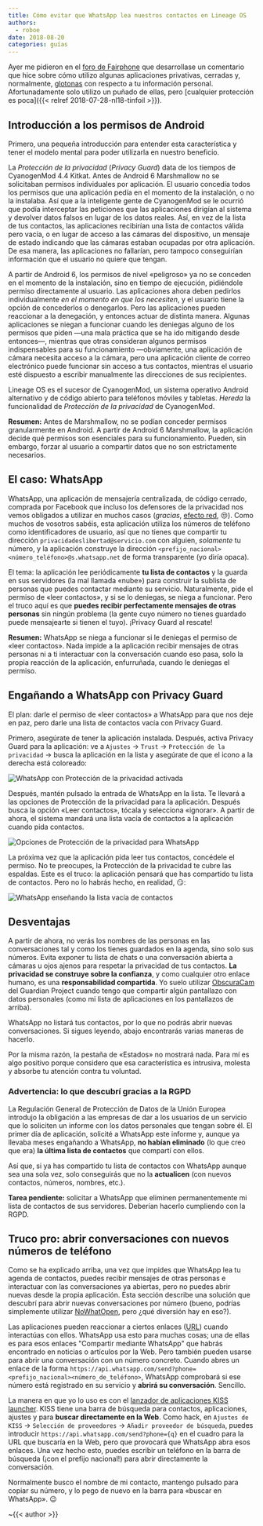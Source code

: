 ```yaml
---
title: Cómo evitar que WhatsApp lea nuestros contactos en Lineage OS
authors:
  - roboe
date: 2018-08-20
categories: guías
---
```


Ayer me pidieron en el [foro de Fairphone](https://forum.fairphone.com/t/los-15-1-trust-privacy-guard-grant-contacts-permission-but-pass-empty-contacts-list/42339) que desarrollase un comentario que hice sobre cómo utilizo algunas aplicaciones privativas, cerradas y, normalmente, [glotonas](https://en.wikipedia.org/wiki/Surveillance_capitalism) con respecto a tu información personal. Afortunadamente solo utilizo un puñado de ellas, pero [cualquier protección es poca]({{< relref 2018-07-28-nl18-tinfoil >}}).


## Introducción a los permisos de Android

Primero, una pequeña introducción para entender esta característica y tener el modelo mental para poder utilizarla en nuestro beneficio.

La _Protección de la privacidad_ (_Privacy Guard_) data de los tiempos de CyanogenMod 4.4 Kitkat. Antes de Android 6 Marshmallow no se solicitaban permisos individuales por aplicación. El usuario concedía todos los permisos que una aplicación pedía en el momento de la instalación, o no la instalaba. Así que a la inteligente gente de CyanogenMod se le ocurrió que podía interceptar las peticiones que las aplicaciones dirigían al sistema y devolver datos falsos en lugar de los datos reales. Así, en vez de la lista de tus contactos, las aplicaciones recibirían una lista de contactos válida pero vacía, o en lugar de acceso a las cámaras del dispositivo, un mensaje de estado indicando que las cámaras estaban ocupadas por otra aplicación. De esa manera, las aplicaciones no fallarían, pero tampoco conseguirían información que el usuario no quiere que tengan.

A partir de Android 6, los permisos de nivel «peligroso» ya no se conceden en el momento de la instalación, sino en tiempo de ejecución, pidiéndole permiso directamente al usuario. Las aplicaciones ahora deben pedirlos individualmente _en el momento en que los necesiten_, y el usuario tiene la opción de concederlos o denegarlos. Pero las aplicaciones pueden reaccionar a la denegación, y entonces actuar de distinta manera. Algunas aplicaciones se niegan a funcionar cuando les deniegas alguno de los permisos que piden —una mala práctica que se ha ido mitigando desde entonces—, mientras que otras consideran algunos permisos indispensables para su funcionamiento —obviamente, una aplicación de cámara necesita acceso a la cámara, pero una aplicación cliente de correo electrónico puede funcionar sin acceso a tus contactos, mientras el usuario esté dispuesto a escribir manualmente las direcciones de sus recipientes.

Lineage OS es el sucesor de CyanogenMod, un sistema operativo Android alternativo y de código abierto para teléfonos móviles y tabletas. _Hereda_ la funcionalidad de _Protección de la privacidad_ de CyanogenMod.

**Resumen:** Antes de Marshmallow, no se podían conceder permisos granularmente en Android. A partir de Android 6 Marshmallow, la aplicación decide qué permisos son esenciales para su funcionamiento. Pueden, sin embargo, forzar al usuario a compartir datos que no son estrictamente necesarios.


## El caso: WhatsApp

WhatsApp, una aplicación de mensajería centralizada, de código cerrado, comprada por Facebook que incluso los defensores de la privacidad nos vemos obligados a utilizar en muchos casos (_gracias_, [efecto red](https://es.wikipedia.org/wiki/Efecto_de_red), 😒). Como muchos de vosotros sabéis, esta aplicación utiliza los números de teléfono como identificadores de usuario, así que no tienes que compartir tu dirección `privacidadeslibertad@servicio.com` con alguien, _solamente_ tu número, y la aplicación construye la dirección `<prefijo_nacional><número_teléfono>@s.whatsapp.net` de forma transparente (yo diría opaca).

El tema: la aplicación lee periódicamente **tu lista de contactos** y la guarda en sus servidores (la mal llamada «nube») para construir la sublista de personas que puedes contactar mediante su servicio. Naturalmente, pide el permiso de «leer contactos», y si se lo deniegas, se niega a funcionar. Pero el truco aquí es que **puedes recibir perfectamente mensajes de otras personas** sin ningún problema (la gente cuyo número no tienes guardado puede mensajearte si tienen el tuyo). ¡Privacy Guard al rescate!


**Resumen:** WhatsApp se niega a funcionar si le deniegas el permiso de «leer contactos». Nada impide a la aplicación recibir mensajes de otras personas ni a ti interactuar con la conversación cuando eso pasa, solo la propia reacción de la aplicación, enfurruñada, cuando le deniegas el permiso.


## Engañando a WhatsApp con Privacy Guard

El plan: darle el permiso de «leer contactos» a WhatsApp para que nos deje en paz, pero darle una lista de contactos vacía con Privacy Guard.

Primero, asegúrate de tener la aplicación instalada. Después, activa Privacy Guard para la aplicación: ve a `Ajustes` → `Trust` → `Protección de la privacidad` → busca la aplicación en la lista y asegúrate de que el icono a la derecha está coloreado:

![WhatsApp con Protección de la privacidad activada](privacy-guard-lista-whatsapp.jpg)

Después, mantén pulsado la entrada de WhatsApp en la lista. Te llevará a las opciones de Protección de la privacidad para la aplicación. Después busca la opción «Leer contactos», tócala y selecciona «ignorar». A partir de ahora, el sistema mandará una lista vacía de contactos a la aplicación cuando pida contactos.

![Opciones de Protección de la privacidad para WhatsApp](privacy-guard-opciones-para-whatsapp.jpg)

La próxima vez que la aplicación pida leer tus contactos, concédele el permiso. No te preocupes, la Protección de la privacidad te cubre las espaldas. Este es el truco: la aplicación pensará que has compartido tu lista de contactos. Pero no lo habrás hecho, en realidad, 😏:

![WhatsApp enseñando la lista vacía de contactos](whatsapp-lista-de-contactos-vacia.jpg)


## Desventajas

A partir de ahora, no verás los nombres de las personas en las conversaciones tal y como los tienes guardados en la agenda, sino solo sus números. Evita exponer tu lista de chats o una conversación abierta a cámaras u ojos ajenos para respetar la privacidad de tus contactos. **La privacidad se construye sobre la confianza**, y como cualquier otro enlace humano, es una **responsabilidad compartida**. Yo suelo utilizar [ObscuraCam](https://f-droid.org/app/org.witness.sscphase1) del Guardian Project cuando tengo que compartir algún pantallazo con datos personales (como mi lista de aplicaciones en los pantallazos de arriba).

WhatsApp no listará tus contactos, por lo que no podrás abrir nuevas conversaciones. Si sigues leyendo, abajo encontrarás varias maneras de hacerlo.

Por la misma razón, la pestaña de «Estados» no mostrará nada. Para mí es algo positivo porque considero que esa característica es intrusiva, molesta y absorbe tu atención contra tu voluntad.


### Advertencia: lo que descubrí gracias a la RGPD

La Regulación General de Protección de Datos de la Unión Europea introdujo la obligación a las empresas de dar a los usuarios de un servicio que lo soliciten un informe con los datos personales que tengan sobre él. El primer día de aplicación, solicité a WhatsApp este informe y, aunque ya llevaba meses engañando a WhatsApp, **no habían eliminado** (lo que creo que era) **la última lista de contactos** que compartí con ellos.

Así que, si ya has compartido tu lista de contactos con WhatsApp aunque sea una sola vez, solo conseguirás que no la **actualicen** (con nuevos contactos, números, nombres, etc.).

**Tarea pendiente:** solicitar a WhatsApp que eliminen permanentemente mi lista de contactos de sus servidores. Deberían hacerlo cumpliendo con la RGPD.


## Truco pro: abrir conversaciones con nuevos números de teléfono

Como se ha explicado arriba, una vez que impides que WhatsApp lea tu agenda de contactos, puedes recibir mensajes de otras personas e interactuar con las conversaciones ya abiertas, pero no puedes abrir nuevas desde la propia aplicación. Esta sección describe una solución que descubrí para abrir nuevas conversaciones por número (bueno, podrías simplemente utilizar [NoWhatOpen](https://f-droid.org/app/me.shrimadhavuk.numselapp), pero ¿qué diversión hay en eso?).

Las aplicaciones pueden reaccionar a ciertos enlaces ([URL](https://es.wikipedia.org/wiki/Localizador_de_recursos_uniforme)) cuando interactúas con ellos. WhatsApp usa esto para muchas cosas; una de ellas es para esos enlaces "Compartir mediante WhatsApp" que habrás encontrado en noticias o artículos por la Web. Pero también pueden usarse para abrir una conversación con un número concreto. Cuando abres un enlace de la forma `https://api.whatsapp.com/send?phone=<prefijo_nacional><número_de_teléfono>`, WhatsApp comprobará si ese número está registrado en su servicio y **abrirá su conversación**. Sencillo.

La manera en que yo lo uso es con el [lanzador de aplicaciones KISS launcher](https://f-droid.org/app/fr.neamar.kiss). KISS tiene una barra de búsqueda para contactos, aplicaciones, ajustes y para **buscar directamente en la Web**. Como hack, en `Ajustes de KISS` → `Selección de proveedores` → `Añadir proveedor de búsqueda`, puedes introducir `https://api.whatsapp.com/send?phone={q}` en el cuadro para la URL que buscaría en la Web, pero que provocará que WhatsApp abra esos enlaces. Una vez hecho esto, puedes escribir un teléfono en la barra de búsqueda (¡con el prefijo nacional!) para abrir directamente la conversación.

Normalmente busco el nombre de mi contacto, mantengo pulsado para copiar su número, y lo pego de nuevo en la barra para «buscar en WhatsApp». 😉

~{{< author >}}
